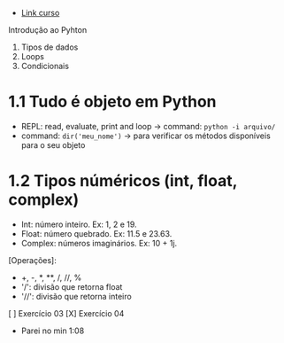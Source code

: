 - [Link curso](https://www.youtube.com/watch?v=yTQDbqmv8Ho)

Introdução ao Pyhton

1. Tipos de dados 
2. Loops 
3. Condicionais


# 1.1 Tudo é objeto em Python

- REPL: read, evaluate, print and loop -> command: ``` python -i arquivo/ ```
- command: ``` dir('meu_nome') ``` -> para verificar os métodos disponíveis para o seu objeto

# 1.2 Tipos núméricos (int, float, complex)
- Int: número inteiro. Ex: 1, 2 e 19.
- Float: número quebrado. Ex: 11.5 e 23.63.
- Complex: números imaginários. Ex: 10 + 1j.

[Operações]:
- +, -, *, **, /, //, %
- '/': divisão que retorna float
- '//': divisão que retorna inteiro

[ ] Exercício 03 
[X] Exercício 04

- Parei no min 1:08